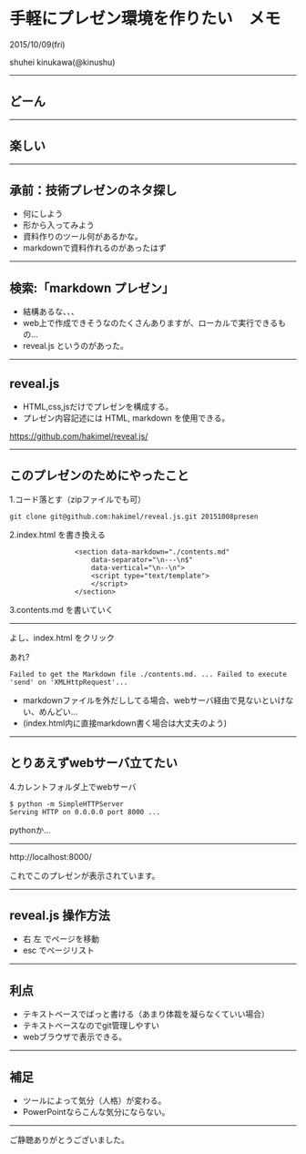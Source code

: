 # 手軽にプレゼン環境を作りたい　メモ

2015/10/09(fri)

shuhei kinukawa(@kinushu)


---

## どーん

---

## 楽しい

---

## 承前：技術プレゼンのネタ探し

+ 何にしよう
+ 形から入ってみよう
+ 資料作りのツール何があるかな。
+ markdownで資料作れるのがあったはず

---

## 検索:「markdown プレゼン」

+ 結構あるな、、、
+ web上で作成できそうなのたくさんありますが、ローカルで実行できるもの…
+ reveal.js というのがあった。

---

## reveal.js

+ HTML,css,jsだけでプレゼンを構成する。
+ プレゼン内容記述には HTML, markdown を使用できる。

https://github.com/hakimel/reveal.js/

---

## このプレゼンのためにやったこと

1.コード落とす（zipファイルでも可）

```
git clone git@github.com:hakimel/reveal.js.git 20151008presen

```

2.index.html を書き換える

```
				<section data-markdown="./contents.md"
				    data-separator="\n---\n$"
				    data-vertical="\n--\n">
				    <script type="text/template">
				    </script>
				</section>
```

3.contents.md を書いていく

---

よし、index.html をクリック

あれ?
```
Failed to get the Markdown file ./contents.md. ... Failed to execute 'send' on 'XMLHttpRequest'...

```

+ markdownファイルを外だししてる場合、webサーバ経由で見ないといけない、めんどい…
+ (index.html内に直接markdown書く場合は大丈夫のよう)


---

## とりあえずwebサーバ立てたい

4.カレントフォルダ上でwebサーバ

```
$ python -m SimpleHTTPServer
Serving HTTP on 0.0.0.0 port 8000 ...
```

pythonか…


---

http://localhost:8000/

これでこのプレゼンが表示されています。

---

## reveal.js 操作方法

+ 右 左 でページを移動
+ esc でページリスト

---

## 利点

+ テキストベースでばっと書ける（あまり体裁を凝らなくていい場合）
+ テキストベースなのでgit管理しやすい
+ webブラウザで表示できる。


---

## 補足

+ ツールによって気分（人格）が変わる。
+ PowerPointならこんな気分にならない。

---

ご静聴ありがとうございました。
